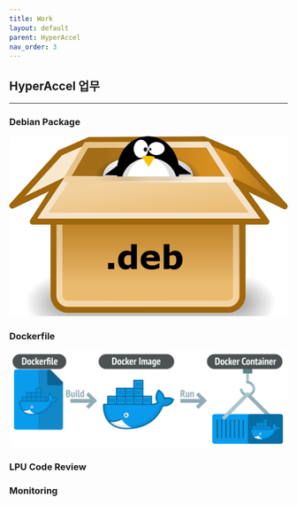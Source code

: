 ```yaml
---
title: Work
layout: default
parent: HyperAccel
nav_order: 3
---
```


## HyperAccel 업무  

---


### Debian Package  

![Debian](../images/debian.png)  





### Dockerfile  

![Dockerfile](../images/dockerfile.png)  






### LPU Code Review  






### Monitoring  






